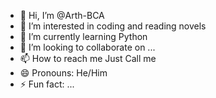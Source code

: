 - 👋 Hi, I’m @Arth-BCA
- 👀 I’m interested in coding and reading novels
- 🌱 I’m currently learning Python
- 💞️ I’m looking to collaborate on ...
- 📫 How to reach me Just Call me
- 😄 Pronouns: He/Him
- ⚡ Fun fact: ...

<!---
Arth-BCA/Arth-BCA is a ✨ special ✨ repository because its `README.md` (this file) appears on your GitHub profile.
You can click the Preview link to take a look at your changes.
--->
